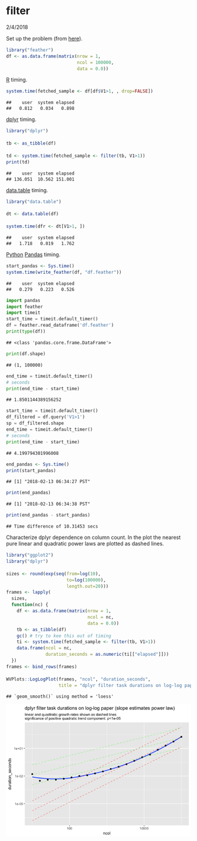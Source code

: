 filter
================
2/4/2018

Set up the problem (from [here](https://github.com/tidyverse/dplyr/issues/3335)).

``` r
library("feather")
df <- as.data.frame(matrix(nrow = 1, 
                           ncol = 100000,
                           data = 0.0))
```

[R](https://www.r-project.org) timing.

``` r
system.time(fetched_sample <- df[df$V1>1, , drop=FALSE])
```

    ##    user  system elapsed 
    ##   0.812   0.034   0.898

[dplyr](https://CRAN.R-project.org/package=dplyr) timing.

``` r
library("dplyr")

tb <- as_tibble(df)

td <- system.time(fetched_sample <- filter(tb, V1>1))
print(td)
```

    ##    user  system elapsed 
    ## 136.051  10.562 151.001

[data.table](https://CRAN.R-project.org/package=data.table) timing.

``` r
library("data.table")

dt <- data.table(df)

system.time(dfr <- dt[V1>1, ])
```

    ##    user  system elapsed 
    ##   1.718   0.019   1.762

[Python](https://www.python.org) [Pandas](https://pandas.pydata.org) timing.

``` r
start_pandas <- Sys.time()
system.time(write_feather(df, "df.feather"))
```

    ##    user  system elapsed 
    ##   0.279   0.223   0.526

``` python
import pandas
import feather
import timeit
start_time = timeit.default_timer()
df = feather.read_dataframe('df.feather')
print(type(df))
```

    ## <class 'pandas.core.frame.DataFrame'>

``` python
print(df.shape)
```

    ## (1, 100000)

``` python
end_time = timeit.default_timer()
# seconds
print(end_time - start_time)
```

    ## 1.8501144389156252

``` python
start_time = timeit.default_timer()
df_filtered = df.query('V1>1')
sp = df_filtered.shape
end_time = timeit.default_timer()
# seconds
print(end_time - start_time)
```

    ## 4.199794301996008

``` r
end_pandas <- Sys.time()
print(start_pandas)
```

    ## [1] "2018-02-13 06:34:27 PST"

``` r
print(end_pandas)
```

    ## [1] "2018-02-13 06:34:38 PST"

``` r
print(end_pandas - start_pandas)
```

    ## Time difference of 10.31453 secs

Characterize dplyr dependence on column count. In the plot the nearest pure linear and quadratic power laws are plotted as dashed lines.

``` r
library("ggplot2")
library("dplyr")

sizes <- round(exp(seq(from=log(10), 
                       to=log(100000), 
                       length.out=20)))
frames <- lapply(
  sizes,
  function(nc) {
    df <- as.data.frame(matrix(nrow = 1, 
                               ncol = nc,
                               data = 0.0))
    tb <- as_tibble(df)
    gc() # try to kee this out of timing
    ti <- system.time(fetched_sample <- filter(tb, V1>1))
    data.frame(ncol = nc, 
               duration_seconds = as.numeric(ti[["elapsed"]]))
  })
frames <- bind_rows(frames)

WVPlots::LogLogPlot(frames, "ncol", "duration_seconds", 
                    title = "dplyr filter task durations on log-log paper (slope estimates power law)")
```

    ## `geom_smooth()` using method = 'loess'

![](filter_files/figure-markdown_github/shape-1.png)
